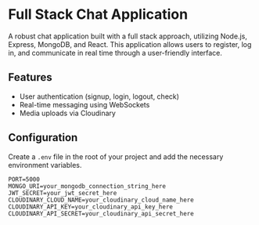 # Full Stack Chat Application

A robust chat application built with a full stack approach, utilizing Node.js, Express, MongoDB, and React. This application allows users to register, log in, and communicate in real time through a user-friendly interface.

## Features

- User authentication (signup, login, logout, check)
- Real-time messaging using WebSockets
- Media uploads via Cloudinary

## Configuration

Create a `.env` file in the root of your project and add the necessary environment variables.

```plaintext
PORT=5000
MONGO_URI=your_mongodb_connection_string_here
JWT_SECRET=your_jwt_secret_here
CLOUDINARY_CLOUD_NAME=your_cloudinary_cloud_name_here
CLOUDINARY_API_KEY=your_cloudinary_api_key_here
CLOUDINARY_API_SECRET=your_cloudinary_api_secret_here
